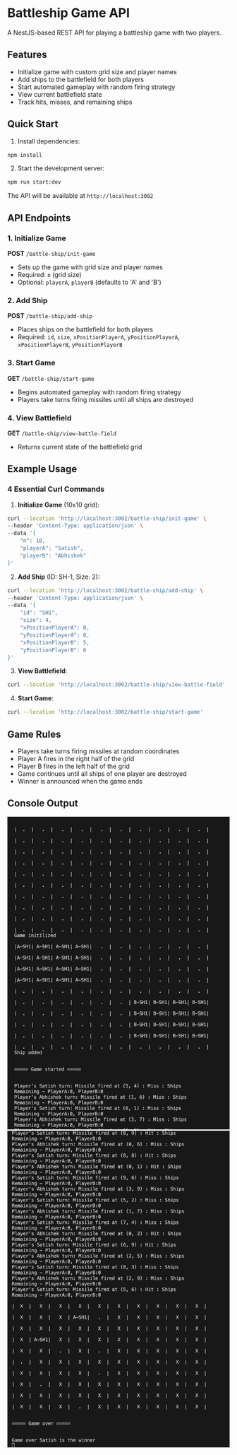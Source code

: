# Battleship Game API

A NestJS-based REST API for playing a battleship game with two players.

## Features

- Initialize game with custom grid size and player names
- Add ships to the battlefield for both players
- Start automated gameplay with random firing strategy
- View current battlefield state
- Track hits, misses, and remaining ships

## Quick Start

1. Install dependencies:
```bash
npm install
```

2. Start the development server:
```bash
npm run start:dev
```

The API will be available at `http://localhost:3002`

## API Endpoints

### 1. Initialize Game
**POST** `/battle-ship/init-game`
- Sets up the game with grid size and player names
- Required: `n` (grid size)
- Optional: `playerA`, `playerB` (defaults to 'A' and 'B')

### 2. Add Ship
**POST** `/battle-ship/add-ship`
- Places ships on the battlefield for both players
- Required: `id`, `size`, `xPositionPlayerA`, `yPositionPlayerA`, `xPositionPlayerB`, `yPositionPlayerB`

### 3. Start Game
**GET** `/battle-ship/start-game`
- Begins automated gameplay with random firing strategy
- Players take turns firing missiles until all ships are destroyed

### 4. View Battlefield
**GET** `/battle-ship/view-battle-field`
- Returns current state of the battlefield grid

## Example Usage

### 4 Essential Curl Commands

1. **Initialize Game** (10x10 grid):
```bash
curl --location 'http://localhost:3002/battle-ship/init-game' \
--header 'Content-Type: application/json' \
--data '{
    "n": 10,
    "playerA": "Satish",
    "playerB": "Abhishek"
}'
```

2. **Add Ship** (ID: SH-1, Size: 2):
```bash
curl --location 'http://localhost:3002/battle-ship/add-ship' \
--header 'Content-Type: application/json' \
--data '{
    "id": "SH1",
    "size": 4,
    "xPositionPlayerA": 0,
    "yPositionPlayerA": 0,
    "xPositionPlayerB": 5,
    "yPositionPlayerB": 6
}'
```

3. **View Battlefield**:
```bash
curl --location 'http://localhost:3002/battle-ship/view-battle-field'
```

4. **Start Game**:
```bash
curl --location 'http://localhost:3002/battle-ship/start-game'
```

## Game Rules

- Players take turns firing missiles at random coordinates
- Player A fires in the right half of the grid
- Player B fires in the left half of the grid
- Game continues until all ships of one player are destroyed
- Winner is announced when the game ends

## Console Output
![BattleShip Console output](https://github.com/864-satish/battle-ship/blob/main/assets/battleship-output-1.png)
![BattleShip Console output](https://github.com/864-satish/battle-ship/blob/main/assets/battleship-output-2.png)
